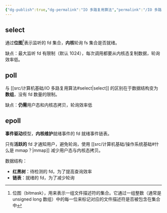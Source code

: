```yaml
---
{"dg-publish":true,"dg-permalink":"IO 多路复用算法","permalink":"/IO 多路复用算法/"}
---
```



## select

通过**位图**[^1]表示监听的 fd 集合，**内核**轮询 fs 集合是否就绪。

缺点：最大监听 fd 有限制（默认 1024），每次调用都要从内核态复制数据，轮询效率低。

## poll

与 [[src/计算机基础/IO 多路复用算法#select\|select]] 的区别在于数据结构变为**数组**，没有 fd 数量的限制。

缺点：**仍需**用户态和内核态拷贝，轮询效率低

## epoll

**事件驱动**模型，**内核维护**就绪事件的 fd 就绪事件链表。

只有**活跃的** fd 才通知用户，避免轮询，使用 [[src/计算机基础/操作系统基础#什么是 mmap？\|mmap]] 减少用户态与内核态拷贝。

数据结构：
- **红黑树**：待检测的 fd，为了提高查询效率
- **链表**：就绪的 fd，为了减少轮询

[^1]: 位图（bitmask），用来表示一组文件描述符的集合。它通过一组整数（通常是 unsigned long 数组）中的每一位来标记对应的文件描述符是否被包含在集合中
